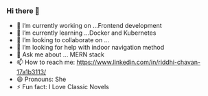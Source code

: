 ### Hi there 👋

- 🔭 I’m currently working on ...Frontend development
- 🌱 I’m currently learning ...Docker and Kubernetes
- 👯 I’m looking to collaborate on ...
- 🤔 I’m looking for help with indoor navigation method
- 💬 Ask me about ... MERN stack
- 📫 How to reach me: https://www.linkedin.com/in/riddhi-chavan-17a1b3113/
- 😄 Pronouns:  She
- ⚡ Fun fact: I Love Classic Novels

